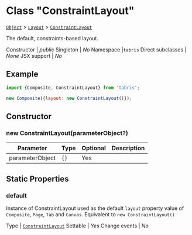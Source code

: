 ---
---
# Class "ConstraintLayout"

<span style="white-space:nowrap;">[`Object`](https://developer.mozilla.org/en-US/docs/Web/JavaScript/Reference/Global_Objects/Object)</span> > <span style="white-space:nowrap;">[`Layout`](Layout.md)</span> > <span style="white-space:nowrap;">[`ConstraintLayout`](ConstraintLayout.md)</span>

The default, constraints-based layout.


Constructor | *public*
Singleton | *No*
Namespace |`tabris`
Direct subclasses | *None*
JSX support | *No*


## Example
```js
import {Composite, ConstraintLayout} from 'tabris';

new Composite({layout: new ConstraintLayout()});
```

## Constructor

### new ConstraintLayout(parameterObject?)

Parameter|Type|Optional|Description
-|-|-|-
parameterObject | <span style="white-space:nowrap;">`{}`</span> | Yes | 

## Static Properties

### default


Instance of ConstraintLayout used as the default `layout` property value of `Composite`, `Page`, `Tab` and `Canvas`. Equivalent to `new ConstraintLayout()`

Type | <span style="white-space:nowrap;">[`ConstraintLayout`](ConstraintLayout.md)</span>
Settable | *Yes*
Change events | *No*




